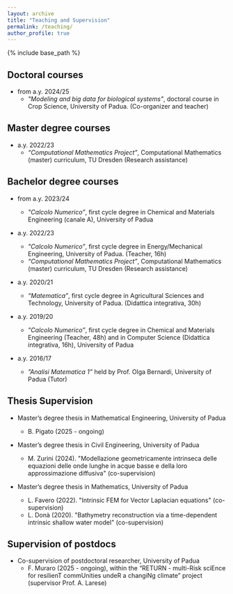 ```yaml
---
layout: archive
title: "Teaching and Supervision"
permalink: /teaching/
author_profile: true
---
```


{% include base_path %}

## Doctoral courses
* from a.y. 2024/25
    * <em>"Modeling and big data for biological
  systems"</em>, doctoral course in Crop Science, University of
  Padua. (Co-organizer and teacher)

## Master degree courses
* a.y. 2022/23 
    * <em>“Computational Mathematics Project”</em>, Computational Mathematics (master) curriculum, TU Dresden (Research assistance)

## Bachelor degree courses
* from a.y. 2023/24 
    * <em>"Calcolo Numerico”</em>, first cycle degree in Chemical and Materials Engineering (canale A), University of Padua

* a.y. 2022/23 
    * <em>"Calcolo Numerico”</em>, first cycle degree in Energy/Mechanical Engineering, University of Padua. (Teacher, 16h)
    * <em>“Computational Mathematics Project”</em>, Computational Mathematics (master) curriculum, TU Dresden (Research assistance)

* a.y. 2020/21 
    * <em>“Matematica”</em>, first cycle degree in Agricultural Sciences and Technology, University of Padua. (Didattica integrativa, 30h)

* a.y. 2019/20 
    * <em>"Calcolo Numerico”</em>, first cycle degree in Chemical and Materials Engineering (Teacher, 48h) and in Computer Science (Didattica integrativa, 16h), University of Padua

* a.y. 2016/17 
    * <em>”Analisi Matematica 1”</em> held by Prof. Olga Bernardi, University of Padua (Tutor)

## Thesis Supervision
* Master’s degree thesis in Mathematical Engineering, University of Padua
   * B. Pigato (2025 - ongoing)

* Master’s degree thesis in Civil Engineering, University of Padua
   * M. Zurini (2024). "Modellazione geometricamente intrinseca delle equazioni delle onde lunghe in acque basse e della loro approssimazione diffusiva" (co-supervision)

* Master’s degree thesis in Mathematics, University of Padua
   * L. Favero (2022). "Intrinsic FEM for Vector Laplacian equations" (co-supervision)
   * L. Donà (2020). "Bathymetry reconstruction via a time-dependent intrinsic shallow water model" (co-supervision)

## Supervision of postdocs
* Co-supervision of postdoctoral researcher, University of Padua
  * F. Muraro (2025 - ongoing),  within the “RETURN - multi-Risk sciEnce for resilienT commUnities undeR a changiNg climate” project (supervisor Prof. A. Larese)